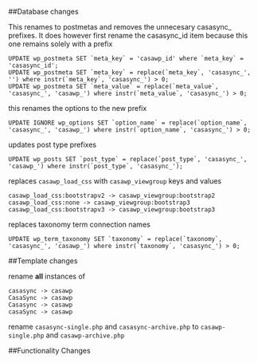 ##Database changes

This renames to postmetas and removes the unnecesary casasync_ prefixes. It does however first rename the casasync_id item because this one remains solely with a prefix

```
UPDATE wp_postmeta SET `meta_key` = 'casawp_id' where `meta_key` = 'casasync_id';
UPDATE wp_postmeta SET `meta_key` = replace(`meta_key`, 'casasync_', '') where instr(`meta_key`, 'casasync_') > 0;
UPDATE wp_postmeta SET `meta_value` = replace(`meta_value`, 'casasync_', 'casawp_') where instr(`meta_value`, 'casasync_') > 0;
```

this renames the options to the new prefix

```
UPDATE IGNORE wp_options SET `option_name` = replace(`option_name`, 'casasync_', 'casawp_') where instr(`option_name`, 'casasync_') > 0;
```

updates post type prefixes

```
UPDATE wp_posts SET `post_type` = replace(`post_type`, 'casasync_', 'casawp_') where instr(`post_type`, 'casasync_'); 
```

replaces `casawp_load_css` with `casawp_viewgroup` keys and values

```
casawp_load_css:bootstrapv2 -> casawp_viewgroup:bootstrap2
casawp_load_css:none -> casawp_viewgroup:bootstrap3
casawp_load_css:bootstrapv3 -> casawp_viewgroup:bootstrap3

```

replaces taxonomy term connection names

```
UPDATE wp_term_taxonomy SET `taxonomy` = replace(`taxonomy`, 'casasync_', 'casawp_') where instr(`taxonomy`, 'casasync_') > 0;
```




##Template changes

rename **all** instances of

```
casasync -> casawp
CasaSync -> casawp
Casasync -> casawp
casaSync -> casawp
```

rename `casasync-single.php` and `casasync-archive.php` to `casawp-single.php` and `casawp-archive.php`

##Functionality Changes


